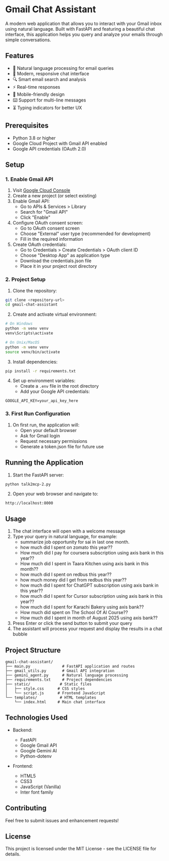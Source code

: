 # Gmail Chat Assistant

A modern web application that allows you to interact with your Gmail inbox using natural language. Built with FastAPI and featuring a beautiful chat interface, this application helps you query and analyze your emails through simple conversations.

## Features

- 🤖 Natural language processing for email queries
- 💬 Modern, responsive chat interface
- 🔍 Smart email search and analysis
- ⚡ Real-time responses
- 📱 Mobile-friendly design
- ⌨️ Support for multi-line messages
- ⏳ Typing indicators for better UX

## Prerequisites

- Python 3.8 or higher
- Google Cloud Project with Gmail API enabled
- Google API credentials (OAuth 2.0)

## Setup

### 1. Enable Gmail API

1. Visit [Google Cloud Console](https://console.cloud.google.com/)
2. Create a new project (or select existing)
3. Enable Gmail API:
   - Go to APIs & Services > Library
   - Search for "Gmail API"
   - Click "Enable"
4. Configure OAuth consent screen:
   - Go to OAuth consent screen
   - Choose "External" user type (recommended for development)
   - Fill in the required information
5. Create OAuth credentials:
   - Go to Credentials > Create Credentials > OAuth client ID
   - Choose "Desktop App" as application type
   - Download the credentials.json file
   - Place it in your project root directory

### 2. Project Setup

1. Clone the repository:
```bash
git clone <repository-url>
cd gmail-chat-assistant
```

2. Create and activate virtual environment:
```bash
# On Windows
python -m venv venv
venv\Scripts\activate

# On Unix/MacOS
python -m venv venv
source venv/bin/activate
```

3. Install dependencies:
```bash
pip install -r requirements.txt
```

4. Set up environment variables:
   - Create a `.env` file in the root directory
   - Add your Google API credentials:
```
GOOGLE_API_KEY=your_api_key_here
```

### 3. First Run Configuration

1. On first run, the application will:
   - Open your default browser
   - Ask for Gmail login
   - Request necessary permissions
   - Generate a token.json file for future use

## Running the Application

1. Start the FastAPI server:
```bash
python talk2mcp-2.py
```

2. Open your web browser and navigate to:
```
http://localhost:8000
```

## Usage

1. The chat interface will open with a welcome message
2. Type your query in natural language, for example:
   - summarize job opportunity for sai in last one month.
   - how much did I spent on zomato this year??
   - How much did I pay for coursera subscription using axis bank in this year??
   - How much did I spent in Taara Kitchen using axis bank in this month??
   - how much did I spent on redbus this year??
   - how much money did I get from redbus this year??
   - how much did I spent for ChatGPT subscription using axis bank in this year??
   - how much did I spent for Cursor subscription using axis bank in this year??
   - how much did I spent for Karachi Bakery using axis bank??
   - How much did spent on The School Of AI Course??
   - How much did I spent in month of August 2025 using axis bank??
3. Press Enter or click the send button to submit your query
4. The assistant will process your request and display the results in a chat bubble

## Project Structure

```
gmail-chat-assistant/
├── main.py              # FastAPI application and routes
├── gmail_utils.py       # Gmail API integration
├── gemini_agent.py      # Natural language processing
├── requirements.txt     # Project dependencies
├── static/             # Static files
│   ├── style.css      # CSS styles
│   └── script.js      # Frontend JavaScript
└── templates/          # HTML templates
    └── index.html     # Main chat interface
```

## Technologies Used

- Backend:
  - FastAPI
  - Google Gmail API
  - Google Gemini AI
  - Python-dotenv

- Frontend:
  - HTML5
  - CSS3
  - JavaScript (Vanilla)
  - Inter font family

## Contributing

Feel free to submit issues and enhancement requests!

## License

This project is licensed under the MIT License - see the LICENSE file for details.
